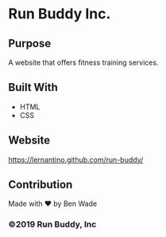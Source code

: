 # Run Buddy Inc.

## Purpose
A website that offers fitness training services.

## Built With
* HTML
* CSS

## Website
https://lernantino.github.com/run-buddy/

## Contribution
Made with ❤️ by Ben Wade

### ©️2019 Run Buddy, Inc 
